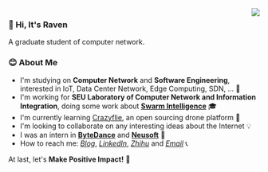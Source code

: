 
<a href="#">
  <img align="right" src="https://github-readme-stats-git-master.dreace.vercel.app/api?icon_color=586069&hide_border=true&title_color=a0a9af&username=RavenLite&show_icons=true">
</a>

### 👋 Hi, It's Raven 
A graduate student of computer network.

### 😊 About Me
- I'm studying on **Computer Network** and **Software Engineering**, interested in IoT, Data Center Network, Edge Computing, SDN, ... 🔭
- I'm working for **SEU Laboratory of Computer Network and Information Integration**, doing some work about **[Swarm Intelligence](https://github.com/SEU-NetSI)** 🎓
- I'm currently learning [Crazyflie](https://www.bitcraze.io/), an open sourcing drone platform 🚁
- I'm looking to collaborate on any interesting ideas about the Internet 💡
- I was an intern in **[ByteDance](https://www.bytedance.com/en/)** and **[Neusoft](https://www.neusoft.com/)** 💎
- How to reach me: *[Blog](https://ravenxu.top/)*, *[LinkedIn](https://www.linkedin.com/in/ravenxu/)*, *[Zhihu](https://www.zhihu.com/people/ravenxu98)* and *[Email](mailto:xrwgood@qq.com)* 📞

At last, let's **Make Positive Impact!** 💪
